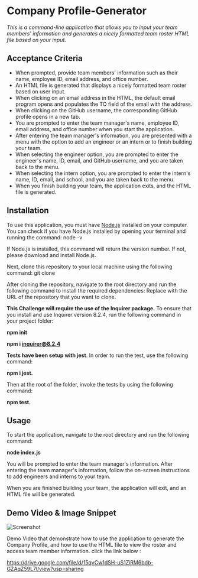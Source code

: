 # Company Profile-Generator

*This is a command-line application that allows you to input your team members' information and generates a nicely formatted team roster HTML file based on your input.*

## Acceptance Criteria

- When prompted, provide team members' information such as their name, employee ID, email address, and office number.
- An HTML file is generated that displays a nicely formatted team roster based on user input.
- When clicking on an email address in the HTML, the default email program opens and populates the TO field of the email with the address.
- When clicking on the GitHub username, the corresponding GitHub profile opens in a new tab.
- You are prompted to enter the team manager's name, employee ID, email address, and office number when you start the application.
- After entering the team manager's information, you are presented with a menu with the option to add an engineer or an intern or to finish building your team.
- When selecting the engineer option, you are prompted to enter the engineer's name, ID, email, and GitHub username, and you are taken back to the menu.
- When selecting the intern option, you are prompted to enter the intern's name, ID, email, and school, and you are taken back to the menu.
- When you finish building your team, the application exits, and the HTML file is generated.

## Installation

To use this application, you must have [Node.js](https://nodejs.org/en/) installed on your computer. You can check if you have Node.js installed by opening your terminal and running the command:
node -v

If Node.js is installed, this command will return the version number. If not, please download and install Node.js.

Next, clone this repository to your local machine using the following command:
git clone <repository-url>

After cloning the repository, navigate to the root directory and run the following command to install the required dependencies:
Replace <repository-url> with the URL of the repository that you want to clone.

**This Challenge will require the use of the Inquirer package.** To ensure that you install and use Inquirer version 8.2.4, run the following command in your project folder:

**npm init**

**npm i inquirer@8.2.4**

**Tests have been setup with jest**. In order to run the test, use the following command:

**npm i jest.**

Then at the root of the folder, invoke the tests by using the following command:

**npm test.**

## Usage

To start the application, navigate to the root directory and run the following command:

**node index.js**

You will be prompted to enter the team manager's information. After entering the team manager's information, follow the on-screen instructions to add engineers and interns to your team.

When you are finished building your team, the application will exit, and an HTML file will be generated.

## Demo Video & Image Snippet
![Screenshot]("dist\Screenshot.png")




 Demo Video that demonstrate how to use the application to generate the Company Profile, and how to use the HTML file to view the roster and access team member information.
 click the link below :


 https://drive.google.com/file/d/15qvCw1dSH-uS1ZiRM6bdb-GZAqZ59L7l/view?usp=sharing
